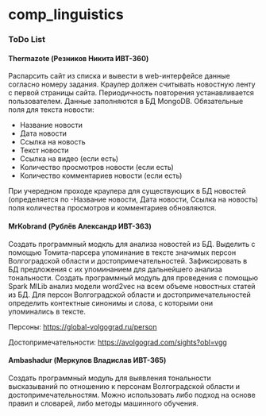# comp_linguistics
### ToDo List
#### Thermazote (Резников Никита ИВТ-360)
Распарсить сайт из списка и вывести в web-интерфейсе данные согласно номеру задания. Краулер должен считывать новостную ленту с первой страницы сайта. Периодичность повторения устанавливается пользователем. Данные заполняются в БД MongoDB. Обязательные поля для текста новости:
- Название новости
- Дата новости
- Ссылка на новость
- Текст новости
- Ссылка на видео (если есть)
- Количество просмотров новости (если есть)
- Количество комментариев новости (если есть)

При учередном проходе краулера для существующих в БД новостей (определяется по -Название новости, Дата новости, Ссылка на новость) поля количества просмотров и комментариев обновляются.
#### MrKobrand (Рублёв Александр ИВТ-363)
Создать программный модкль для анализа новостей из БД. Выделить с помощью Томита-парсера упоминание в тексте значимых персон Волгоградской области и достопримечательностей. Зафиксировать в БД предложения с их упоминанием для дальнейшего анализа тональности.
Создать программный модуль для проведения с помощью Spark MlLib анализ модели word2vec на всем объеме новостных статей из БД. Для персон Волгоградской области и достопримечательностей определить контектные синонимы и слова, с которыми они упоминались в тексте.

Персоны: https://global-volgograd.ru/person

Достопримечательности: https://avolgograd.com/sights?obl=vgg
#### Ambashadur (Меркулов Владислав ИВТ-365)
Создать программный модуль для выявления тональности высказываний по отношению к персонам Волгоградской области и достопримечательностям.
Можно использовать либо подход на основе правил и словарей, либо методы машинного обучения.
